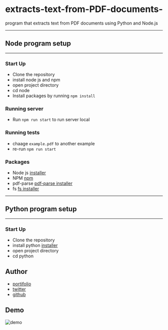 # extracts-text-from-PDF-documents-
program that extracts text from PDF documents using Python and Node.js

---
## Node program setup
---
### Start Up
* Clone the repository
* install node js and npm
* open project directory
* cd node
* Install packages by running `npm install`


### Running server
- Run `npm run start` to run server local

### Running tests
- chaage `example.pdf` to another example
- re-run `npm run start` 

### Packages
- Node js [installer](https://nodejs.org/en/)
- NPM [npm](https://www.npmjs.com/)
- pdf-parse [pdf-parse installer](https://www.npmjs.com/package/pdf-parse)
- fs [fs installer](https://www.npmjs.com/package/fs)

---
## Python program setup
---
### Start Up
* Clone the repository
* install python [installer](https://www.python.org/)
* open project directory
* cd python

## Author
* [portifolio](https://dynamic-cupcake-a269d9.netlify.app/)
* [twitter](https://twitter.com/tuyizereanasta3)
* [github](https://github.com/TuyizeeAnastase/)

## Demo
![demo](https://res.cloudinary.com/duhetxdbs/image/upload/v1678959287/Screenshot_from_2023-03-16_11-21-48_c7degz.png)



